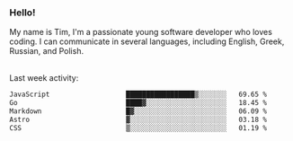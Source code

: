 ### Hello!

My name is Tim, I'm a passionate young software developer who loves coding. I can communicate in several languages, including English, Greek, Russian, and Polish.


<br/>
Last week activity:
<!--START_SECTION:waka-->

```txt
JavaScript                   █████████████████▒░░░░░░░   69.65 %
Go                           ████▓░░░░░░░░░░░░░░░░░░░░   18.45 %
Markdown                     █▓░░░░░░░░░░░░░░░░░░░░░░░   06.09 %
Astro                        ▓░░░░░░░░░░░░░░░░░░░░░░░░   03.18 %
CSS                          ▒░░░░░░░░░░░░░░░░░░░░░░░░   01.19 %
```

<!--END_SECTION:waka-->
